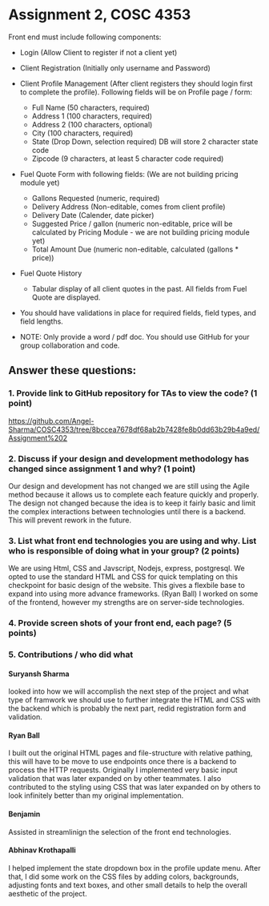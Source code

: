 # Assignment 2, COSC 4353

Front end must include following components:

- Login (Allow Client to register if not a client yet)
- Client Registration (Initially only username and Password)
- Client Profile Management (After client registers they should login first to complete the profile). Following fields will be on Profile page / form:
  - Full Name (50 characters, required)
  - Address 1 (100 characters, required)
  - Address 2 (100 characters, optional)
  - City (100 characters, required)
  - State (Drop Down, selection required) DB will store 2 character state code
  - Zipcode (9 characters, at least 5 character code required)
- Fuel Quote Form with following fields: (We are not building pricing module yet)
  - Gallons Requested (numeric, required)
  - Delivery Address (Non-editable, comes from client profile)
  - Delivery Date (Calender, date picker)
  - Suggested Price / gallon (numeric non-editable, price will be calculated by Pricing Module - we are not building pricing module yet)
  - Total Amount Due (numeric non-editable, calculated (gallons \* price))
- Fuel Quote History

  - Tabular display of all client quotes in the past. All fields from Fuel Quote are displayed.

- You should have validations in place for required fields, field types, and field lengths.

- NOTE: Only provide a word / pdf doc. You should use GitHub for your group collaboration and code.

## Answer these questions:

### 1. Provide link to GitHub repository for TAs to view the code? (1 point)

https://github.com/Angel-Sharma/COSC4353/tree/8bccea7678df68ab2b7428fe8b0dd63b29b4a9ed/Assignment%202

### 2. Discuss if your design and development methodology has changed since assignment 1 and why? (1 point)

Our design and development has not changed we are still using the Agile method because it allows us to complete each feature quickly and properly. The design not changed because the idea is to keep it fairly basic and limit the complex interactions between technologies until there is a backend. This will prevent rework in the future.

### 3. List what front end technologies you are using and why. List who is responsible of doing what in your group? (2 points)

We are using Html, CSS and Javscript, Nodejs, express, postgresql. We opted to use the standard HTML and CSS for quick templating on this checkpoint for basic design of the website. This gives a flexbile base to expand into using more advance frameworks. (Ryan Ball) I worked on some of the frontend, however my strengths are on server-side technologies.

### 4. Provide screen shots of your front end, each page? (5 points)

### 5. Contributions / who did what

#### Suryansh Sharma

looked into how we will accomplish the next step of the project and what type of framwork we should use to further integrate the HTML and CSS with the backend which is probably the next part, redid registration form and validation.

#### Ryan Ball

I built out the original HTML pages and file-structure with relative pathing, this will have to be move to use endpoints once there is a backend to process the HTTP requests. Originally I implemented very basic input validation that was later expanded on by other teammates. I also contributed to the styling using CSS that was later expanded on by others to look infinitely better than my original implementation.

#### Benjamin 
Assisted in streamlinign the selection of the front end technologies.

#### Abhinav Krothapalli

I helped implement the state dropdown box in the profile update menu. After that, I did some work on the CSS files by adding colors, backgrounds, adjusting fonts and text boxes, and other small details to help the overall aesthetic of the project.
